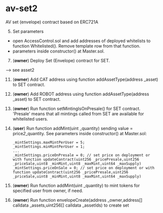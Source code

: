 # av-set2
AV set (envelope) contract based on ERC721A

5) Set parameters
- open AccessControl.sol and add addresses of deployed whitelists to function Whitelisted(). Remove template row from that function.
- parameters inside constructor() at Master.sol.
7) (**owner**) Deploy Set (Envelope) contract for SET.

--> see asset2

11) (**owner**) Add CAT address using function addAssetType(address _asset) to SET contract.
12) (**owner**) Add ROBOT address using function addAssetType(address _asset) to SET contract.
13) (**owner**) Run function setMintingIsOnPresale() for SET contract. 'Presale' means that all mintings called from SET are available for whitelisted users.
14) (**user**) Run function addMint(uint _quantity) sending value = price*2*_quantity. See parameters inside constructor() at Master.sol:

        _mintSettings.maxMintPerUser = 5;
        _mintSettings.minMintPerUser = 1;
        ...
        _mintSettings.priceOnPresale = 0; // set price on deployment or with function updateContract(uint256 _pricePresale,uint256 _priceSale,uint8 _minMint,uint8 _maxMint,uint64 _maxSupply)
        _mintSettings.priceOnSale = 0; // set price on deployment or with function updateContract(uint256 _pricePresale,uint256 _priceSale,uint8 _minMint,uint8 _maxMint,uint64 _maxSupply)

15) (**owner**) Run function addMint(uint _quantity) to mint tokens for specified user from owner, if need.
16) (**owner**) Run function envelopeCreate(address _owner,address[] calldata _assets,uint256[] calldata _assetIds) to create set
